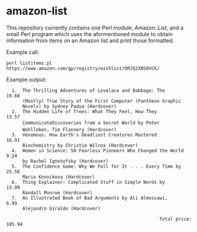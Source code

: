 # amazon-list

This repository currently contains one Perl module, Amazon::List, and a
small Perl program which uses the aformentioned module to obtain information
from items on an Amazon list and print those formatted.

Example call:

~~~
perl listitems.pl https://www.amazon.com/gp/registry/wishlist/ORJQ2XBS0VCK/
~~~

Example output:

~~~
  1.  The Thrilling Adventures of Lovelace and Babbage: The            19.68
      (Mostly) True Story of the First Computer (Pantheon Graphic
      Novels) by Sydney Padua (Hardcover)
  2.  The Hidden Life of Trees: What They Feel, How They               13.57
      CommunicateDi​scoveries from a Secret World by Peter
      Wohlleben, Tim Flannery (Hardcover)
  3.  Venomous: How Earth's Deadliest Creatures Mastered               16.91
      Biochemistry by Christie Wilcox (Hardcover)
  4.  Women in Science: 50 Fearless Pioneers Who Changed the World      9.24
      by Rachel Ignotofsky (Hardcover)
  5.  The Confidence Game: Why We Fall for It . . . Every Time by      25.56
      Maria Konnikova (Hardcover)
  6.  Thing Explainer: Complicated Stuff in Simple Words by            13.99
      Randall Munroe (Hardcover)
  7.  An Illustrated Book of Bad Arguments by Ali Almossawi,            6.99
      Alejandro Giraldo (Hardcover)

                                                         Total price: 105.94
~~~
